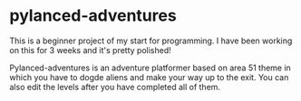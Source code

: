 # pylanced-adventures
This is a beginner project of my start for programming. 
I have been working on this for 3 weeks and it's pretty polished!

Pylanced-adventures is an adventure platformer based on area 51 theme in which you have to dogde aliens and make your way up to the exit. You can also edit the levels after you have completed all of them.
